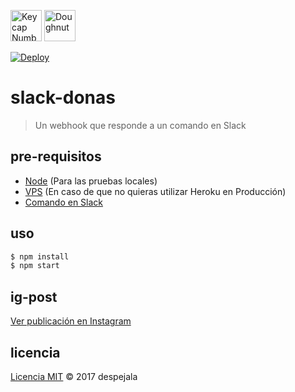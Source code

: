 <img src="https://raw.githubusercontent.com/Ranks/emojione/master/assets/png_512x512/0023-20e3.png" alt="Keycap Number Sign" width="50" height="50"/> <img src="https://raw.githubusercontent.com/Ranks/emojione/master/assets/png_512x512/1f369.png" alt="Doughnut" width="50" height="50"/>

[![Deploy](https://www.herokucdn.com/deploy/button.svg)](https://heroku.com/deploy?template=https://github.com/despejala/slack-donas/tree/master)

# slack-donas
> Un webhook que responde a un comando en Slack

## pre-requisitos

- [Node](https://nodejs.org/es/) (Para las pruebas locales)
- [VPS](https://m.do.co/c/2f6ba054b7bc) (En caso de que no quieras utilizar Heroku en Producción)
- [Comando en Slack](https://api.slack.com/slash-commands)

## uso

```bash
$ npm install
$ npm start
```

## ig-post

[Ver publicación en Instagram](https://www.instagram.com/p/BR31tx4j6FG/)

## licencia
[Licencia MIT](http://opensource.org/licenses/MIT) :copyright: 2017 despejala

